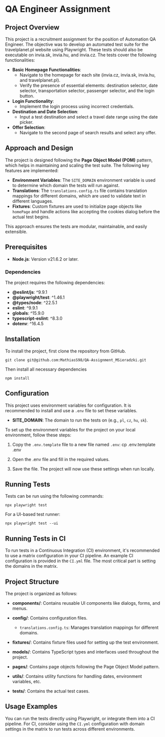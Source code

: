 # QA Engineer Assignment

## Project Overview

This project is a recruitment assignment for the position of Automation QA Engineer. The objective was to develop an automated test suite for the travelplanet.pl website using Playwright. These tests should also be executable on invia.sk, invia.hu, and invia.cz. The tests cover the following functionalities:

- **Basic Homepage Functionalities**:
  - Navigate to the homepage for each site (invia.cz, invia.sk, invia.hu, and travelplanet.pl).
  - Verify the presence of essential elements: destination selector, date selector, transportation selector, passenger selector, and the login button.
- **Login Functionality**:
  - Implement the login process using incorrect credentials.
- **Destination and Date Selection**:
  - Input a test destination and select a travel date range using the date picker.
- **Offer Selection**:
  - Navigate to the second page of search results and select any offer.

## Approach and Design

The project is designed following the **Page Object Model (POM)** pattern, which helps in maintaining and scaling the test suite. The following key features are implemented:

- **Environment Variables**: The `SITE_DOMAIN` environment variable is used to determine which domain the tests will run against.
- **Translations**: The `translations.config.ts` file contains translation mappings for different domains, which are used to validate text in different languages.
- **Fixtures**: Custom fixtures are used to initialize page objects like `homePage` and handle actions like accepting the cookies dialog before the actual test begins.

This approach ensures the tests are modular, maintainable, and easily extensible.

## Prerequisites

- **Node.js**: Version v21.6.2 or later.

### Dependencies

The project requires the following dependencies:

- **@eslint/js**: ^9.9.1
- **@playwright/test**: ^1.46.1
- **@types/node**: ^22.5.1
- **eslint**: ^9.9.1
- **globals**: ^15.9.0
- **typescript-eslint**: ^8.3.0
- **dotenv**: ^16.4.5

## Installation

To install the project, first clone the repository from GitHub.

`git clone git@github.com:MathiasS98/QA-Assignment_MSieradzki.git`

Then install all necessary dependencies

`npm install`

## Configuration

This project uses environment variables for configuration. It is recommended to install and use a `.env` file to set these variables.

- **SITE_DOMAIN**: The domain to run the tests on (e.g., `pl`, `cz`, `hu`, `sk`).

To set up the environment variables for the project on your local environment, follow these steps:

1. Copy the `.env.template` file to a new file named `.env`:
   cp .env.template .env

2. Open the .env file and fill in the required values.

3. Save the file. The project will now use these settings when run locally.

## Running Tests

Tests can be run using the following commands:

`npx playwright test`

For a UI-based test runner:

`npx playwright test --ui`

## Running Tests in CI

To run tests in a Continuous Integration (CI) environment, it's recommended to use a matrix configuration in your CI pipeline. An example CI configuration is provided in the `CI.yml` file. The most critical part is setting the domains in the matrix.

## Project Structure

The project is organized as follows:

- **components/**: Contains reusable UI components like dialogs, forms, and menus.

- **config/**: Contains configuration files.

  - `translations.config.ts`: Manages translation mappings for different domains.

- **fixtures/**: Contains fixture files used for setting up the test environment.

- **models/**: Contains TypeScript types and interfaces used throughout the project.

- **pages/**: Contains page objects following the Page Object Model pattern.

- **utils/**: Contains utility functions for handling dates, environment variables, etc.

- **tests/**: Contains the actual test cases.

## Usage Examples

You can run the tests directly using Playwright, or integrate them into a CI pipeline. For CI, consider using the `CI.yml` configuration with domain settings in the matrix to run tests across different environments.
